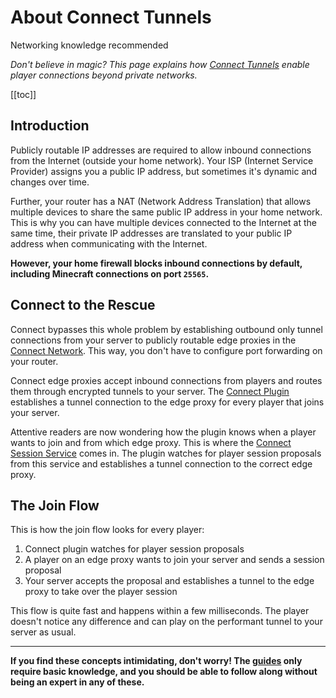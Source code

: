 # About Connect Tunnels
<VPBadge>Networking knowledge recommended</VPBadge>

_Don't believe in magic? This page explains how [Connect Tunnels](/guide/#connect-tunnels) enable player connections beyond private networks._

[[toc]]

## Introduction

Publicly routable IP addresses are required to allow inbound connections from the Internet (outside your home network).
Your ISP (Internet Service Provider) assigns you a public IP address, but sometimes it's dynamic and changes over time.

Further, your router has a NAT (Network Address Translation) that allows multiple devices to share the same
public IP address in your home network. This is why you can have multiple devices connected to the Internet
at the same time, their private IP addresses are translated to your public IP address when communicating with the Internet.

**However, your home firewall blocks inbound connections by default, including Minecraft connections on port `25565`.**

## Connect to the Rescue

Connect bypasses this whole problem by establishing outbound only tunnel connections from your server
to publicly routable edge proxies in the [Connect Network](/guide/#the-connect-network).
This way, you don't have to configure port forwarding on your router.

Connect edge proxies accept inbound connections from players and routes them through encrypted tunnels to your server.
The [Connect Plugin](/guide/#the-connect-plugin) establishes a tunnel connection to the edge proxy for every player that joins your server.

Attentive readers are now wondering how the plugin knows when a player wants to join and from which edge proxy.
This is where the [Connect Session Service](/guide/#connect-sessions) comes in.
The plugin watches for player session proposals from this service and establishes a tunnel connection to the correct edge proxy.

## The Join Flow

This is how the join flow looks for every player:

1. Connect plugin watches for player session proposals
2. A player on an edge proxy wants to join your server and sends a session proposal
3. Your server accepts the proposal and establishes a tunnel to the edge proxy to take over the player session

This flow is quite fast and happens within a few milliseconds.
The player doesn't notice any difference and can play on the performant tunnel to your server as usual.

---

**If you find these concepts intimidating, don't worry! The [guides](/guide/quick-start) only require basic
knowledge, and you should be able to follow along without being an expert in any of these.**

